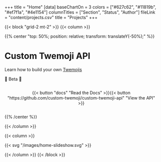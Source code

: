 +++
title = "Home"
[data]
baseChartOn = 3
colors = ["#627c62", "#11819b", "#ef7f1a", "#4e1154"]
columnTitles = ["Section", "Status", "Author"]
fileLink = "content/projects.csv"
title = "Projects"
+++

{{< block "grid-2 mt-2" >}}
{{< column >}}

{{% center "top: 50%; position: relative; transform: translateY(-50%);" %}}

# Custom Twemoji API

Learn how to build your own [Twemojis](https://github.com/twitter/twemoji#twitter-emoji-twemoji-)

🚧 Beta 🚧

<p class="button_grid" style="text-align: center; display: inline-grid;">{{< button "docs" "Read the Docs" >}}{{< button "https://github.com/custom-twemoji/custom-twemoji-api" "View the API" >}}</p>

{{% /center %}}

{{< /column >}}

{{< column >}}

{{< svg "/images/home-slideshow.svg" >}}

{{< /column >}}
{{< /block >}}
